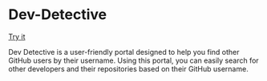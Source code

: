 # Dev-Detective
[Try it](https://suryansh282.github.io/Dev-Detective/)


Dev Detective is a user-friendly portal designed to help you find other GitHub users by their username. Using this portal, you can easily search for other developers and their repositories based on their GitHub username.
